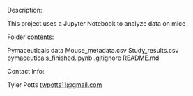 Description:

This project uses a Jupyter Notebook to analyze data on mice

Folder contents:

Pymaceuticals
    data
        Mouse_metadata.csv
        Study_results.csv
    pymaceuticals_finished.ipynb
.gitignore
README.md

Contact info:

Tyler Potts
twpotts11@gmail.com
